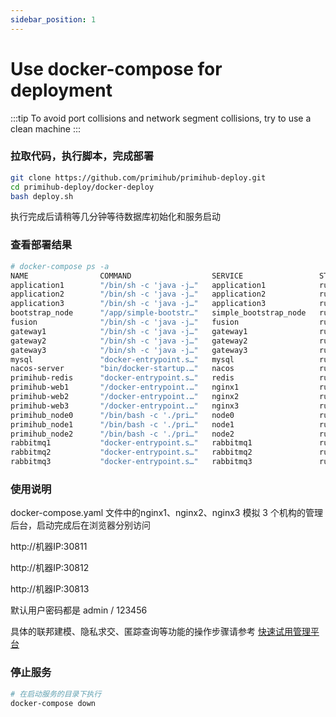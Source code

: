 ```yaml
---
sidebar_position: 1
---
```


# Use docker-compose for deployment

:::tip
To avoid port collisions and network segment collisions, try to use a clean machine
:::

### 拉取代码，执行脚本，完成部署

```bash
git clone https://github.com/primihub/primihub-deploy.git
cd primihub-deploy/docker-deploy
bash deploy.sh
```

执行完成后请稍等几分钟等待数据库初始化和服务启动

### 查看部署结果

```bash
# docker-compose ps -a
NAME                COMMAND                  SERVICE                 STATUS              PORTS
application1        "/bin/sh -c 'java -j…"   application1            running             
application2        "/bin/sh -c 'java -j…"   application2            running             
application3        "/bin/sh -c 'java -j…"   application3            running             
bootstrap_node      "/app/simple-bootstr…"   simple_bootstrap_node   running             4001/tcp
fusion              "/bin/sh -c 'java -j…"   fusion                  running             
gateway1            "/bin/sh -c 'java -j…"   gateway1                running             
gateway2            "/bin/sh -c 'java -j…"   gateway2                running             
gateway3            "/bin/sh -c 'java -j…"   gateway3                running             
mysql               "docker-entrypoint.s…"   mysql                   running             0.0.0.0:3306->3306/tcp, :::3306->3306/tcp
nacos-server        "bin/docker-startup.…"   nacos                   running             0.0.0.0:8848->8848/tcp, 0.0.0.0:9555->9555/tcp, 0.0.0.0:9848->9848/tcp, :::8848->8848/tcp, :::9555->9555/tcp, :::9848->9848/tcp
primihub-redis      "docker-entrypoint.s…"   redis                   running             6379/tcp
primihub-web1       "/docker-entrypoint.…"   nginx1                  running             0.0.0.0:30811->80/tcp, :::30811->80/tcp
primihub-web2       "/docker-entrypoint.…"   nginx2                  running             0.0.0.0:30812->80/tcp, :::30812->80/tcp
primihub-web3       "/docker-entrypoint.…"   nginx3                  running             0.0.0.0:30813->80/tcp, :::30813->80/tcp
primihub_node0      "/bin/bash -c './pri…"   node0                   running             0.0.0.0:8050->50050/tcp, :::8050->50050/tcp
primihub_node1      "/bin/bash -c './pri…"   node1                   running             0.0.0.0:8051->50051/tcp, :::8051->50051/tcp
primihub_node2      "/bin/bash -c './pri…"   node2                   running             0.0.0.0:8052->50052/tcp, :::8052->50052/tcp
rabbitmq1           "docker-entrypoint.s…"   rabbitmq1               running             25672/tcp
rabbitmq2           "docker-entrypoint.s…"   rabbitmq2               running             25672/tcp
rabbitmq3           "docker-entrypoint.s…"   rabbitmq3               running             25672/tcp
```

### 使用说明

docker-compose.yaml 文件中的nginx1、nginx2、nginx3 模拟 3 个机构的管理后台，启动完成后在浏览器分别访问

http://机器IP:30811

http://机器IP:30812

http://机器IP:30813

默认用户密码都是 admin / 123456

具体的联邦建模、隐私求交、匿踪查询等功能的操作步骤请参考 [快速试用管理平台](/docs/quick-start-platform)

### 停止服务

```bash
# 在启动服务的目录下执行
docker-compose down
```